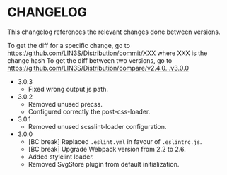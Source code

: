 # CHANGELOG

This changelog references the relevant changes done between versions.

To get the diff for a specific change, go to https://github.com/LIN3S/Distribution/commit/XXX where XXX is the change hash 
To get the diff between two versions, go to https://github.com/LIN3S/Distribution/compare/v2.4.0...v3.0.0

* 3.0.3
    * Fixed wrong output js path. 
* 3.0.2
    * Removed unused precss.
    * Configured correctly the post-css-loader.
* 3.0.1
    * Removed unused scsslint-loader configuration.
* 3.0.0
    * [BC break] Replaced `.eslint.yml` in favour of `.eslintrc.js`.
    * [BC break] Upgrade Webpack version from 2.2 to 2.6.
    * Added stylelint loader.
    * Removed SvgStore plugin from default initialization.
